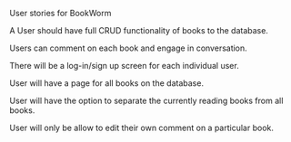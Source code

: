 User stories for BookWorm

A User should have full CRUD functionality of books to the database.

Users can comment on each book and engage in conversation.

There will be a log-in/sign up screen for each individual user.

User will have a page for all books on the database.

User will have the option to separate the currently reading books from all books.

User will only be allow to edit their own comment on a particular book.
